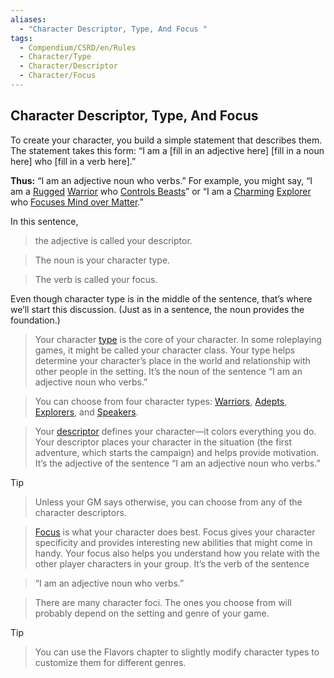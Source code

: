 ```yaml
---
aliases:
  - "Character Descriptor, Type, And Focus "
tags:
  - Compendium/CSRD/en/Rules
  - Character/Type
  - Character/Descriptor
  - Character/Focus
---
```

## Character Descriptor, Type, And Focus  
  
To create your character, you build a simple statement that describes them. The statement takes this form: “I am a \[fill in an adjective here] \[fill in a noun here] who \[fill in a verb here].”   
  
**Thus:** “I am an adjective noun who verbs.” For example, you might say, “I am a [Rugged](Rugged.md) [Warrior](Warrior.md) who [Controls Beasts](Controls-Beasts.md)” or “I am a [Charming](Charming.md) [Explorer](Explorer.md) who [Focuses Mind over Matter](Focuses-Mind-over-Matter.md).”  
  
In this sentence,   
>the adjective is called your descriptor.  
  
>The noun is your character type.  
  
>The verb is called your focus.  
  
Even though character type is in the middle of the sentence, that’s where we’ll start this discussion. (Just as in a sentence, the noun provides the foundation.)  
  
>Your character [type](Type-x.md) is the core of your character. In some roleplaying games, it might be called your character class. Your type helps determine your character’s place in the world and relationship with other people in the setting. It’s the noun of the sentence “I am an adjective noun who verbs.”  
>  
>You can choose from four character types: [Warriors](Warrior.md), [Adepts](Adept.md),  [Explorers](Explorer.md), and [Speakers](Speaker.md).  
  
>Your [descriptor](Descriptor.md) defines your character—it colors everything you do. Your descriptor places your character in the situation (the first adventure, which starts the campaign) and helps provide motivation. It’s the adjective of the sentence “I am an adjective noun who verbs.”  
  
>[!tip]  
>Unless your GM says otherwise, you can choose from any of the character descriptors.  
  
> [Focus](Focus.md) is what your character does best. Focus gives your character specificity and provides interesting new abilities that might come in handy. Your focus also helps you understand how you relate with the other player characters in your group. It’s the verb of the sentence   
>“I am an adjective noun who verbs.”  
>There are many character foci. The ones you choose from will probably depend on the setting and genre of your game.  
  
>[!tip]    
>You can use the Flavors chapter to slightly modify character types to customize them for different genres.  
